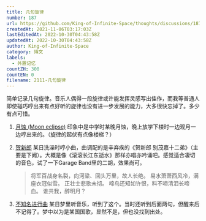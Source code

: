 ```yaml
---
title: 几句旋律
number: 187
url: https://github.com/King-of-Infinite-Space/thoughts/discussions/187
createdAt: 2021-11-06T03:17:03Z
lastEditedAt: 2022-10-30T04:43:58Z
updatedAt: 2022-10-30T04:43:58Z
author: King-of-Infinite-Space
category: 博文
labels:
  - 外置记忆
countZH: 300
countEN: 0
filename: 2111-几句旋律
---
```


简单记录几句旋律。音乐人偶得一段旋律或许能发挥灵感写出佳作，而我等普通人即使碰巧哼出来有点好听的旋律也没有进一步发展的能力，大多很快忘掉了。多少有点可惜。

1. [月蚀 (Moon eclipse)](https://github.com/King-of-Infinite-Space/jianpu12/blob/main/scores/moon_eclipse.pdf)
印象中是中学时某晚月蚀，晚上放学下楼时一边观月一边哼出来的。（旋律的起伏有点像楼梯？）

2. [贺新郎](https://github.com/King-of-Infinite-Space/jianpu12/blob/main/scores/he_xin_lang_wLyrics.pdf)
   某日洗澡时哼小曲，曲调配的是辛弃疾的《贺新郎 别茂嘉十二弟》（主要是下阙）。大概是像《滚滚长江东逝水》那样亦唱亦吟诵吧。感觉适合凄切的音色，试了一下Garage Band里的二胡，效果尚可。

    > 将军百战身名裂，向河梁、回头万里，故人长绝。
    易水萧萧西风冷，满座衣冠似雪。
    正壮士悲歌未彻。
    啼鸟还知如许恨，料不啼清泪长啼血。
    谁共我，醉明月？

3. [不知名进行曲](https://github.com/King-of-Infinite-Space/jianpu12/blob/main/scores/unknown_march.pdf)
   某日梦里听音乐，听到了这个。当时还听到后面两句，但醒来后不记得了。梦中以为是某国国歌，显然不是，但也没找到出处。
<img src='https://count.lnfinite.space/post/38.svg?plus=1' width='0' height='0' />